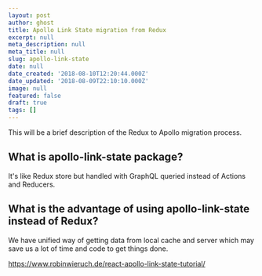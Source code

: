 ```yaml
---
layout: post
author: ghost
title: Apollo Link State migration from Redux
excerpt: null
meta_description: null
meta_title: null
slug: apollo-link-state
date: null
date_created: '2018-08-10T12:20:44.000Z'
date_updated: '2018-08-09T22:10:10.000Z'
image: null
featured: false
draft: true
tags: []
---
```

This will be a brief description of the Redux to Apollo migration process.

## What is apollo-link-state package?
It's like Redux store but handled with GraphQL queried instead of Actions and Reducers.
## What is the advantage of using apollo-link-state instead of Redux?
We have unified way of getting data from local cache and server which may save us a lot of time and code to get things done.


https://www.robinwieruch.de/react-apollo-link-state-tutorial/

